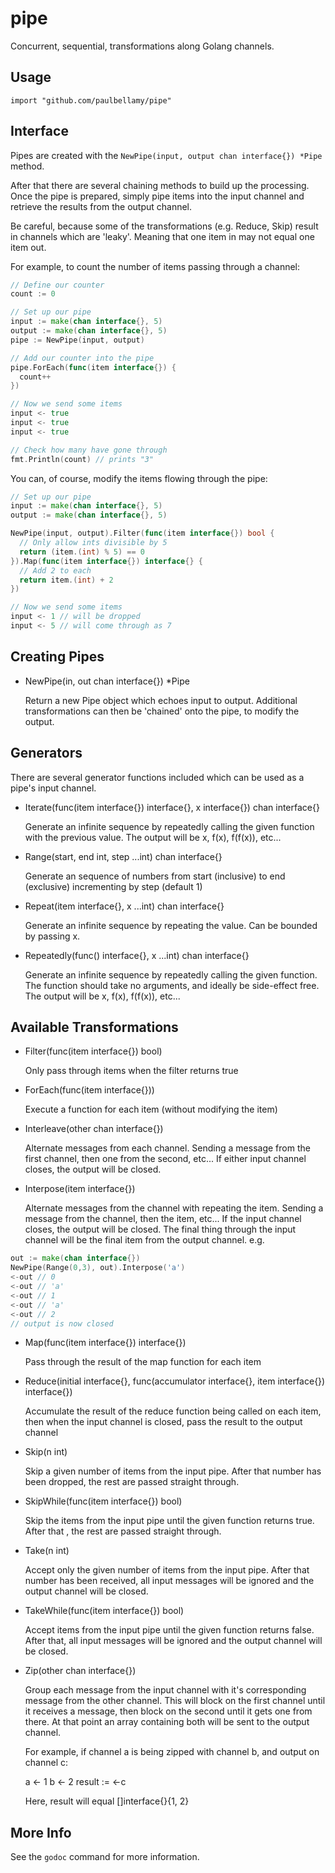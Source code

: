 # pipe

Concurrent, sequential, transformations along Golang channels.

## Usage

```
import "github.com/paulbellamy/pipe"
```

## Interface

Pipes are created with the ```NewPipe(input, output chan interface{}) *Pipe``` method.

After that there are several chaining methods to build up the processing. Once the pipe is prepared, simply pipe items into the input channel and retrieve the results from the output channel.

Be careful, because some of the transformations (e.g. Reduce, Skip) result in channels which are 'leaky'. Meaning that one item in may not equal one item out.

For example, to count the number of items passing through a channel:

```Go
// Define our counter
count := 0

// Set up our pipe
input := make(chan interface{}, 5)
output := make(chan interface{}, 5)
pipe := NewPipe(input, output)

// Add our counter into the pipe
pipe.ForEach(func(item interface{}) {
  count++
})

// Now we send some items
input <- true
input <- true
input <- true

// Check how many have gone through
fmt.Println(count) // prints "3"
```

You can, of course, modify the items flowing through the pipe:

```Go
// Set up our pipe
input := make(chan interface{}, 5)
output := make(chan interface{}, 5)

NewPipe(input, output).Filter(func(item interface{}) bool {
  // Only allow ints divisible by 5
  return (item.(int) % 5) == 0
}).Map(func(item interface{}) interface{} {
  // Add 2 to each
  return item.(int) + 2
})

// Now we send some items
input <- 1 // will be dropped
input <- 5 // will come through as 7
```

## Creating Pipes

* NewPipe(in, out chan interface{}) *Pipe

    Return a new Pipe object which echoes input to output. Additional
    transformations can then be 'chained' onto the pipe, to modify the output.

## Generators

There are several generator functions included which can be used as a pipe's
input channel.

* Iterate(func(item interface{}) interface{}, x interface{}) chan interface{}

    Generate an infinite sequence by repeatedly calling the given function
    with the previous value. The output will be x, f(x), f(f(x)), etc...

* Range(start, end int, step ...int) chan interface{}

    Generate an sequence of numbers from start (inclusive) to end
    (exclusive) incrementing by step (default 1)

* Repeat(item interface{}, x ...int) chan interface{}

    Generate an infinite sequence by repeating the value. Can be bounded by
    passing x.

* Repeatedly(func() interface{}, x ...int) chan interface{}

    Generate an infinite sequence by repeatedly calling the given function.
    The function should take no arguments, and ideally be side-effect free.
    The output will be x, f(x), f(f(x)), etc...

## Available Transformations

* Filter(func(item interface{}) bool)

    Only pass through items when the filter returns true

* ForEach(func(item interface{}))

    Execute a function for each item (without modifying the item)

* Interleave(other chan interface{})

    Alternate messages from each channel. Sending a message from the first
    channel, then one from the second, etc... If either input channel
    closes, the output will be closed.

* Interpose(item interface{})

    Alternate messages from the channel with repeating the item. Sending a
    message from the channel, then the item, etc... If the input channel
    closes, the output will be closed. The final thing through the input
    channel will be the final item from the output channel. e.g.

```Go
out := make(chan interface{})
NewPipe(Range(0,3), out).Interpose('a')
<-out // 0
<-out // 'a'
<-out // 1
<-out // 'a'
<-out // 2
// output is now closed
```

* Map(func(item interface{}) interface{})

    Pass through the result of the map function for each item

* Reduce(initial interface{}, func(accumulator interface{}, item interface{}) interface{})

    Accumulate the result of the reduce function being called on each item,
    then when the input channel is closed, pass the result to the output
    channel

* Skip(n int)

    Skip a given number of items from the input pipe. After that number has
    been dropped, the rest are passed straight through.

* SkipWhile(func(item interface{}) bool)

    Skip the items from the input pipe until the given function returns
    true. After that , the rest are passed straight through.

* Take(n int)

    Accept only the given number of items from the input pipe. After that
    number has been received, all input messages will be ignored and the
    output channel will be closed.

* TakeWhile(func(item interface{}) bool)

    Accept items from the input pipe until the given function returns false.
    After that, all input messages will be ignored and the output channel
    will be closed.

* Zip(other chan interface{})

    Group each message from the input channel with it's corresponding
    message from the other channel. This will block on the first channel
    until it receives a message, then block on the second until it gets one
    from there. At that point an array containing both will be sent to the
    output channel.

    For example, if channel a is being zipped with channel b, and output on
    channel c:

  a <- 1
  b <- 2
  result := <-c

    Here, result will equal []interface{}{1, 2}

## More Info

See the ```godoc``` command for more information.
